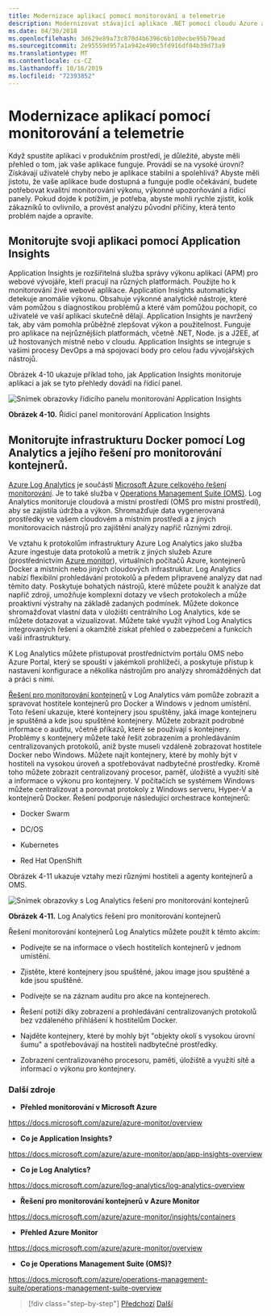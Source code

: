 ```yaml
---
title: Modernizace aplikací pomocí monitorování a telemetrie
description: Modernizovat stávající aplikace .NET pomocí cloudu Azure a kontejnerů Windows | Modernizovat své aplikace s využitím monitorování a telemetrie
ms.date: 04/30/2018
ms.openlocfilehash: 3d629e89a73c870d4b6396c6b1d0ecbe95b79ead
ms.sourcegitcommit: 2e95559d957a1a942e490c5fd916df04b39d73a9
ms.translationtype: MT
ms.contentlocale: cs-CZ
ms.lasthandoff: 10/16/2019
ms.locfileid: "72393852"
---
```

# <a name="modernize-your-apps-with-monitoring-and-telemetry"></a>Modernizace aplikací pomocí monitorování a telemetrie

Když spustíte aplikaci v produkčním prostředí, je důležité, abyste měli přehled o tom, jak vaše aplikace funguje. Provádí se na vysoké úrovni? Získávají uživatelé chyby nebo je aplikace stabilní a spolehlivá? Abyste měli jistotu, že vaše aplikace bude dostupná a funguje podle očekávání, budete potřebovat kvalitní monitorování výkonu, výkonné upozorňování a řídicí panely. Pokud dojde k potížím, je potřeba, abyste mohli rychle zjistit, kolik zákazníků to ovlivnilo, a provést analýzu původní příčiny, která tento problém najde a opravíte.

## <a name="monitor-your-application-with-application-insights"></a>Monitorujte svoji aplikaci pomocí Application Insights

Application Insights je rozšiřitelná služba správy výkonu aplikací (APM) pro webové vývojáře, kteří pracují na různých platformách. Použijte ho k monitorování živé webové aplikace. Application Insights automaticky detekuje anomálie výkonu. Obsahuje výkonné analytické nástroje, které vám pomůžou s diagnostikou problémů a které vám pomůžou pochopit, co uživatelé ve vaší aplikaci skutečně dělají. Application Insights je navržený tak, aby vám pomohla průběžně zlepšovat výkon a použitelnost. Funguje pro aplikace na nejrůznějších platformách, včetně .NET, Node. js a J2EE, ať už hostovaných místně nebo v cloudu. Application Insights se integruje s vašimi procesy DevOps a má spojovací body pro celou řadu vývojářských nástrojů.

Obrázek 4-10 ukazuje příklad toho, jak Application Insights monitoruje aplikaci a jak se tyto přehledy dovádí na řídicí panel.

![Snímek obrazovky řídicího panelu monitorování Application Insights](./media/modernize-your-apps-with-monitoring-and-telemetry/application-insights-monitoring-dashboard.png)

**Obrázek 4-10.** Řídicí panel monitorování Application Insights

## <a name="monitor-your-docker-infrastructure-with-log-analytics-and-its-container-monitoring-solution"></a>Monitorujte infrastrukturu Docker pomocí Log Analytics a jejího řešení pro monitorování kontejnerů.

[Azure Log Analytics](https://docs.microsoft.com/azure/log-analytics/log-analytics-overview) je součástí [Microsoft Azure celkového řešení monitorování](https://docs.microsoft.com/azure/monitoring-and-diagnostics/monitoring-overview). Je to také služba v [Operations Management Suite (OMS)](https://docs.microsoft.com/azure/operations-management-suite/operations-management-suite-overview). Log Analytics monitoruje cloudová a místní prostředí (OMS pro místní prostředí), aby se zajistila údržba a výkon. Shromažďuje data vygenerovaná prostředky ve vašem cloudovém a místním prostředí a z jiných monitorovacích nástrojů pro zajištění analýzy napříč různými zdroji.

Ve vztahu k protokolům infrastruktury Azure Log Analytics jako služba Azure ingestuje data protokolů a metrik z jiných služeb Azure (prostřednictvím [Azure monitor](https://docs.microsoft.com/azure/monitoring-and-diagnostics/monitoring-overview-azure-monitor)), virtuálních počítačů Azure, kontejnerů Docker a místních nebo jiných cloudových infrastruktur. Log Analytics nabízí flexibilní prohledávání protokolů a předem připravené analýzy dat nad těmito daty. Poskytuje bohatých nástrojů, které můžete použít k analýze dat napříč zdroji, umožňuje komplexní dotazy ve všech protokolech a může proaktivní výstrahy na základě zadaných podmínek. Můžete dokonce shromažďovat vlastní data v úložišti centrálního Log Analytics, kde se můžete dotazovat a vizualizovat. Můžete také využít výhod Log Analytics integrovaných řešení a okamžitě získat přehled o zabezpečení a funkcích vaší infrastruktury.

K Log Analytics můžete přistupovat prostřednictvím portálu OMS nebo Azure Portal, který se spouští v jakémkoli prohlížeči, a poskytuje přístup k nastavení konfigurace a několika nástrojům pro analýzy shromážděných dat a práci s nimi.

[Řešení pro monitorování kontejnerů](https://docs.microsoft.com/azure/log-analytics/log-analytics-containers) v Log Analytics vám pomůže zobrazit a spravovat hostitele kontejnerů pro Docker a Windows v jednom umístění. Toto řešení ukazuje, které kontejnery jsou spuštěny, jaká image kontejneru je spuštěná a kde jsou spuštěné kontejnery. Můžete zobrazit podrobné informace o auditu, včetně příkazů, které se používají s kontejnery. Problémy s kontejnery můžete také řešit zobrazením a prohledáváním centralizovaných protokolů, aniž byste museli vzdáleně zobrazovat hostitele Docker nebo Windows. Můžete najít kontejnery, které by mohly být v hostiteli na vysokou úroveň a spotřebovávat nadbytečné prostředky. Kromě toho můžete zobrazit centralizovaný procesor, paměť, úložiště a využití sítě a informace o výkonu pro kontejnery. V počítačích se systémem Windows můžete centralizovat a porovnat protokoly z Windows serveru, Hyper-V a kontejnerů Docker. Řešení podporuje následující orchestrace kontejnerů:

- Docker Swarm

- DC/OS

- Kubernetes

- Red Hat OpenShift

Obrázek 4-11 ukazuje vztahy mezi různými hostiteli a agenty kontejnerů a OMS.

![Snímek obrazovky s Log Analytics řešení pro monitorování kontejnerů](./media/modernize-your-apps-with-monitoring-and-telemetry/log-analytics-container-monitoring-solution.png)

**Obrázek 4-11.** Log Analytics řešení pro monitorování kontejnerů

Řešení monitorování kontejnerů Log Analytics můžete použít k těmto akcím:

- Podívejte se na informace o všech hostitelích kontejnerů v jednom umístění.

- Zjistěte, které kontejnery jsou spuštěné, jakou image jsou spuštěné a kde jsou spuštěné.

- Podívejte se na záznam auditu pro akce na kontejnerech.

- Řešení potíží díky zobrazení a prohledávání centralizovaných protokolů bez vzdáleného přihlášení k hostitelům Docker.

- Najděte kontejnery, které by mohly být "objekty okolí s vysokou úrovní šumu" a spotřebovávají na hostiteli nadbytečné prostředky.

- Zobrazení centralizovaného procesoru, paměti, úložiště a využití sítě a informací o výkonu pro kontejnery.

### <a name="additional-resources"></a>Další zdroje

- **Přehled monitorování v Microsoft Azure**

<https://docs.microsoft.com/azure/azure-monitor/overview>

- **Co je Application Insights?**

<https://docs.microsoft.com/azure/azure-monitor/app/app-insights-overview>

- **Co je Log Analytics?**

<https://docs.microsoft.com/azure/log-analytics/log-analytics-overview>

- **Řešení pro monitorování kontejnerů v Azure Monitor**

<https://docs.microsoft.com/azure/azure-monitor/insights/containers>

- **Přehled Azure Monitor**

<https://docs.microsoft.com/azure/azure-monitor/overview>

- **Co je Operations Management Suite (OMS)?**

<https://docs.microsoft.com/azure/operations-management-suite/operations-management-suite-overview>

>[!div class="step-by-step"]
>[Předchozí](build-resilient-services-ready-for-the-cloud-embrace-transient-failures-in-the-cloud.md)
>[Další](life-cycle-ci-cd-pipelines-devops-tools.md)
